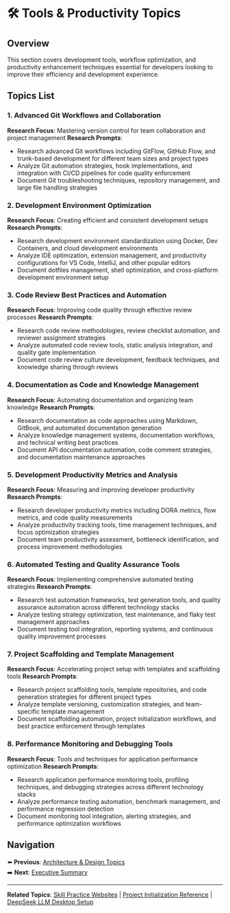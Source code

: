 # 🛠️ Tools & Productivity Topics

## Overview

This section covers development tools, workflow optimization, and productivity enhancement techniques essential for developers looking to improve their efficiency and development experience.

## Topics List

### 1. Advanced Git Workflows and Collaboration
**Research Focus**: Mastering version control for team collaboration and project management
**Research Prompts**:
- Research advanced Git workflows including GitFlow, GitHub Flow, and trunk-based development for different team sizes and project types
- Analyze Git automation strategies, hook implementations, and integration with CI/CD pipelines for code quality enforcement
- Document Git troubleshooting techniques, repository management, and large file handling strategies

### 2. Development Environment Optimization
**Research Focus**: Creating efficient and consistent development setups
**Research Prompts**:
- Research development environment standardization using Docker, Dev Containers, and cloud development environments
- Analyze IDE optimization, extension management, and productivity configurations for VS Code, IntelliJ, and other popular editors
- Document dotfiles management, shell optimization, and cross-platform development environment setup

### 3. Code Review Best Practices and Automation
**Research Focus**: Improving code quality through effective review processes
**Research Prompts**:
- Research code review methodologies, review checklist automation, and reviewer assignment strategies
- Analyze automated code review tools, static analysis integration, and quality gate implementation
- Document code review culture development, feedback techniques, and knowledge sharing through reviews

### 4. Documentation as Code and Knowledge Management
**Research Focus**: Automating documentation and organizing team knowledge
**Research Prompts**:
- Research documentation as code approaches using Markdown, GitBook, and automated documentation generation
- Analyze knowledge management systems, documentation workflows, and technical writing best practices
- Document API documentation automation, code comment strategies, and documentation maintenance approaches

### 5. Development Productivity Metrics and Analysis
**Research Focus**: Measuring and improving developer productivity
**Research Prompts**:
- Research developer productivity metrics including DORA metrics, flow metrics, and code quality measurements
- Analyze productivity tracking tools, time management techniques, and focus optimization strategies
- Document team productivity assessment, bottleneck identification, and process improvement methodologies

### 6. Automated Testing and Quality Assurance Tools
**Research Focus**: Implementing comprehensive automated testing strategies
**Research Prompts**:
- Research test automation frameworks, test generation tools, and quality assurance automation across different technology stacks
- Analyze testing strategy optimization, test maintenance, and flaky test management approaches
- Document testing tool integration, reporting systems, and continuous quality improvement processes

### 7. Project Scaffolding and Template Management
**Research Focus**: Accelerating project setup with templates and scaffolding tools
**Research Prompts**:
- Research project scaffolding tools, template repositories, and code generation strategies for different project types
- Analyze template versioning, customization strategies, and team-specific template management
- Document scaffolding automation, project initialization workflows, and best practice enforcement through templates

### 8. Performance Monitoring and Debugging Tools
**Research Focus**: Tools and techniques for application performance optimization
**Research Prompts**:
- Research application performance monitoring tools, profiling techniques, and debugging strategies across different technology stacks
- Analyze performance testing automation, benchmark management, and performance regression detection
- Document monitoring tool integration, alerting strategies, and performance optimization workflows

## Navigation

⬅️ **Previous**: [Architecture & Design Topics](./architecture-design-topics.md)  
➡️ **Next**: [Executive Summary](./executive-summary.md)

---

**Related Topics**: [Skill Practice Websites](../../tools/skill-practice-websites/README.md) | [Project Initialization Reference](../../tools/project-initialization-reference-files/README.md) | [DeepSeek LLM Desktop Setup](../../tools/deepseek-llm-desktop-setup/README.md)